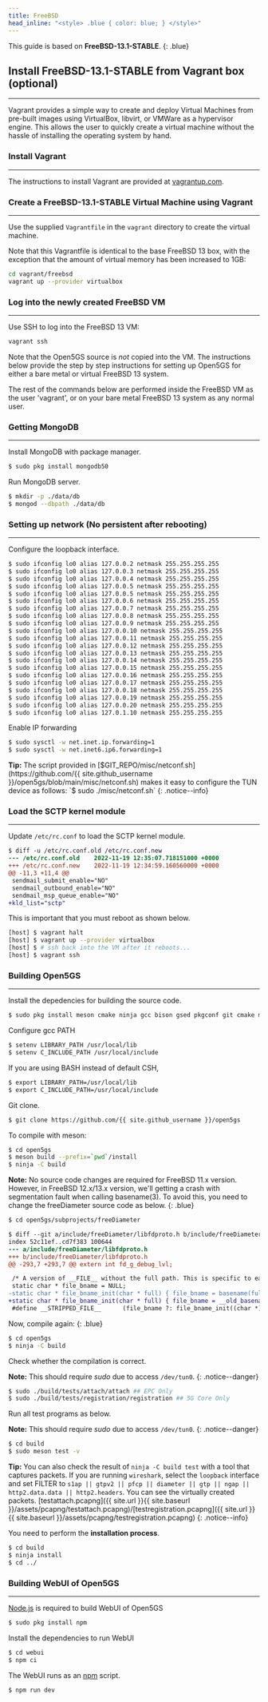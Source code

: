 ```yaml
---
title: FreeBSD
head_inline: "<style> .blue { color: blue; } </style>"
---
```


This guide is based on **FreeBSD-13.1-STABLE**.
{: .blue}

## Install **FreeBSD-13.1-STABLE** from Vagrant box (optional)
---
Vagrant provides a simple way to create and deploy Virtual Machines from
pre-built images using VirtualBox, libvirt, or VMWare as a hypervisor engine.
This allows the user to quickly create a virtual machine without the hassle
of installing the operating system by hand.

### Install Vagrant
---

The instructions to install Vagrant are provided at
[vagrantup.com](https://www.vagrantup.com/).


### Create a FreeBSD-13.1-STABLE Virtual Machine using Vagrant
---

Use the supplied `Vagrantfile` in the `vagrant` directory to create the
virtual machine.

Note that this Vagrantfile is identical to the base FreeBSD 13 box, with
the exception that the amount of virtual memory has been increased to 1GB:

```bash
cd vagrant/freebsd
vagrant up --provider virtualbox
```

### Log into the newly created FreeBSD VM
---

Use SSH to log into the FreeBSD 13 VM:

```bash
vagrant ssh
```

Note that the Open5GS source is *not* copied into the VM.  The instructions
below provide the step by step instructions for setting up Open5GS for
either a bare metal or virtual FreeBSD 13 system.

The rest of the commands below are performed inside the FreeBSD VM as the
user 'vagrant', or on your bare metal FreeBSD 13 system as any normal user.

### Getting MongoDB
---

Install MongoDB with package manager.
```bash
$ sudo pkg install mongodb50
```

Run MongoDB server.
```bash
$ mkdir -p ./data/db
$ mongod --dbpath ./data/db
```

### Setting up network (No persistent after rebooting)
---

Configure the loopback interface.
```bash
$ sudo ifconfig lo0 alias 127.0.0.2 netmask 255.255.255.255
$ sudo ifconfig lo0 alias 127.0.0.3 netmask 255.255.255.255
$ sudo ifconfig lo0 alias 127.0.0.4 netmask 255.255.255.255
$ sudo ifconfig lo0 alias 127.0.0.5 netmask 255.255.255.255
$ sudo ifconfig lo0 alias 127.0.0.5 netmask 255.255.255.255
$ sudo ifconfig lo0 alias 127.0.0.6 netmask 255.255.255.255
$ sudo ifconfig lo0 alias 127.0.0.7 netmask 255.255.255.255
$ sudo ifconfig lo0 alias 127.0.0.8 netmask 255.255.255.255
$ sudo ifconfig lo0 alias 127.0.0.9 netmask 255.255.255.255
$ sudo ifconfig lo0 alias 127.0.0.10 netmask 255.255.255.255
$ sudo ifconfig lo0 alias 127.0.0.11 netmask 255.255.255.255
$ sudo ifconfig lo0 alias 127.0.0.12 netmask 255.255.255.255
$ sudo ifconfig lo0 alias 127.0.0.13 netmask 255.255.255.255
$ sudo ifconfig lo0 alias 127.0.0.14 netmask 255.255.255.255
$ sudo ifconfig lo0 alias 127.0.0.15 netmask 255.255.255.255
$ sudo ifconfig lo0 alias 127.0.0.16 netmask 255.255.255.255
$ sudo ifconfig lo0 alias 127.0.0.17 netmask 255.255.255.255
$ sudo ifconfig lo0 alias 127.0.0.18 netmask 255.255.255.255
$ sudo ifconfig lo0 alias 127.0.0.19 netmask 255.255.255.255
$ sudo ifconfig lo0 alias 127.0.0.20 netmask 255.255.255.255
$ sudo ifconfig lo0 alias 127.0.1.10 netmask 255.255.255.255
```

Enable IP forwarding
```bash
$ sudo sysctl -w net.inet.ip.forwarding=1
$ sudo sysctl -w net.inet6.ip6.forwarding=1
```

**Tip:** The script provided in [$GIT_REPO/misc/netconf.sh](https://github.com/{{ site.github_username }}/open5gs/blob/main/misc/netconf.sh) makes it easy to configure the TUN device as follows:
`$ sudo ./misc/netconf.sh`
{: .notice--info}

### Load the SCTP kernel module
---

Update `/etc/rc.conf` to load the SCTP kernel module.

```diff
$ diff -u /etc/rc.conf.old /etc/rc.conf.new
--- /etc/rc.conf.old	2022-11-19 12:35:07.718151000 +0000
+++ /etc/rc.conf.new	2022-11-19 12:34:59.160560000 +0000
@@ -11,3 +11,4 @@
 sendmail_submit_enable="NO"
 sendmail_outbound_enable="NO"
 sendmail_msp_queue_enable="NO"
+kld_list="sctp"
```

This is important that you must reboot as shown below.

```bash
[host] $ vagrant halt
[host] $ vagrant up --provider virtualbox
[host] $ # ssh back into the VM after it reboots...
[host] $ vagrant ssh
```

### Building Open5GS
---

Install the depedencies for building the source code.
```bash
$ sudo pkg install meson cmake ninja gcc bison gsed pkgconf git cmake mongo-c-driver gnutls libgcrypt libidn libyaml libmicrohttpd nghttp2 talloc
```

Configure gcc PATH
```bash
$ setenv LIBRARY_PATH /usr/local/lib
$ setenv C_INCLUDE_PATH /usr/local/include
```

If you are using BASH instead of default CSH,
```bash
$ export LIBRARY_PATH=/usr/local/lib
$ export C_INCLUDE_PATH=/usr/local/include
```

Git clone.

```bash
$ git clone https://github.com/{{ site.github_username }}/open5gs
```

To compile with meson:

```bash
$ cd open5gs
$ meson build --prefix=`pwd`/install
$ ninja -C build
```

**Note:** No source code changes are required for FreeBSD 11.x version. However, in FreeBSD 12.x/13.x version, we'll getting a crash with segmentation fault when calling basename(3). To avoid this, you need to change the freeDiameter source code as below.
{: .blue}

```diff
$ cd open5gs/subprojects/freeDiameter

$ diff --git a/include/freeDiameter/libfdproto.h b/include/freeDiameter/libfdproto.h
index 52c11ef..cd7f383 100644
--- a/include/freeDiameter/libfdproto.h
+++ b/include/freeDiameter/libfdproto.h
@@ -293,7 +293,7 @@ extern int fd_g_debug_lvl;

 /* A version of __FILE__ without the full path. This is specific to each C file being compiled */
 static char * file_bname = NULL;
-static char * file_bname_init(char * full) { file_bname = basename(full); return file_bname; }
+static char * file_bname_init(char * full) { file_bname = __old_basename(full); return file_bname; }
 #define __STRIPPED_FILE__      (file_bname ?: file_bname_init((char *)__FILE__))

```

Now, compile again:
{: .blue}

```bash
$ cd open5gs
$ ninja -C build
```

Check whether the compilation is correct.

**Note:** This should require *sudo* due to access `/dev/tun0`.
{: .notice--danger}

```bash
$ sudo ./build/tests/attach/attach ## EPC Only
$ sudo ./build/tests/registration/registration ## 5G Core Only
```

Run all test programs as below.

**Note:** This should require *sudo* due to access `/dev/tun0`.
{: .notice--danger}

```bash
$ cd build
$ sudo meson test -v
```

**Tip:** You can also check the result of `ninja -C build test` with a tool that captures packets. If you are running `wireshark`, select the `loopback` interface and set FILTER to `s1ap || gtpv2 || pfcp || diameter || gtp || ngap || http2.data.data || http2.headers`.  You can see the virtually created packets. [testattach.pcapng]({{ site.url }}{{ site.baseurl }}/assets/pcapng/testattach.pcapng)/[testregistration.pcapng]({{ site.url }}{{ site.baseurl }}/assets/pcapng/testregistration.pcapng)
{: .notice--info}

You need to perform the **installation process**.
```bash
$ cd build
$ ninja install
$ cd ../
```

### Building WebUI of Open5GS
---

[Node.js](https://nodejs.org/) is required to build WebUI of Open5GS

```bash
$ sudo pkg install npm
```

Install the dependencies to run WebUI

```bash
$ cd webui
$ npm ci
```

The WebUI runs as an [npm](https://www.npmjs.com/) script.

```bash
$ npm run dev
```
